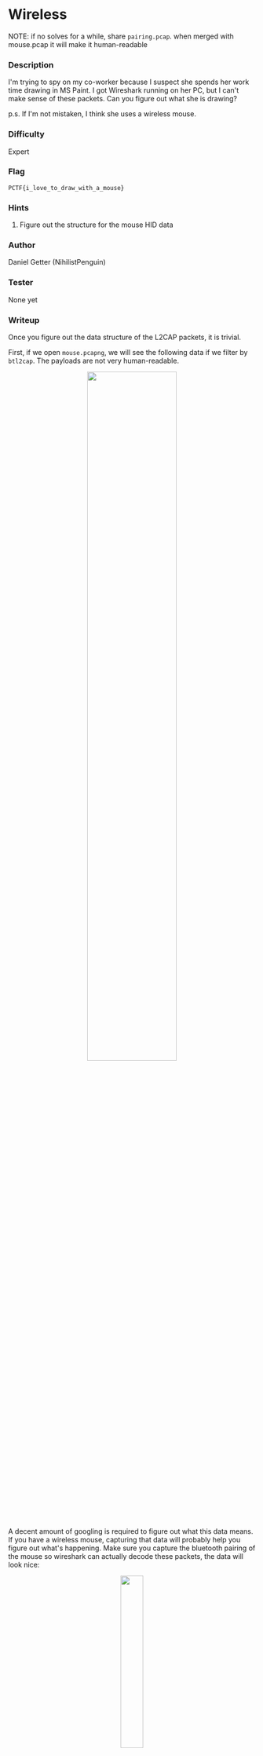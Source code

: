 # Wireless

NOTE: if no solves for a while, share `pairing.pcap`. when merged with mouse.pcap it will make it human-readable

### Description
I'm trying to spy on my co-worker because I suspect she spends her work time drawing in MS Paint. I got Wireshark running on her PC, but I can't make sense of these packets. Can you figure out what she is drawing?

p.s. If I'm not mistaken, I think she uses a wireless mouse.

### Difficulty
Expert

### Flag
`PCTF{i_love_to_draw_with_a_mouse}`

### Hints
1. Figure out the structure for the mouse HID data

### Author
Daniel Getter (NihilistPenguin)

### Tester
None yet

### Writeup

Once you figure out the data structure of the L2CAP packets, it is trivial.

First, if we open `mouse.pcapng`, we will see the following data if we filter by `btl2cap`. The payloads are not very human-readable.
<p align="center"><img src="https://github.com/MasonCompetitiveCyber/PatriotCTF-2022/raw/main/writeup-images/l2cap_packets.png" width=60%  height=60%></p>

A decent amount of googling is required to figure out what this data means. If you have a wireless mouse, capturing that data will probably help you figure out what's happening. Make sure you capture the bluetooth pairing of the mouse so wireshark can actually decode these packets, the data will look nice:
<p align="center"><img src="https://github.com/MasonCompetitiveCyber/PatriotCTF-2022/raw/main/writeup-images/readable-hid.png" width=30%  height=30%></p>

Another good place for packet structure is lines 174-182 of https://github.com/benizi/hidclient/blob/master/hidclient.c:
```c
struct hidrep_mouse_t
{
	unsigned char	btcode;	// Fixed value for "Data Frame": 0xA1
	unsigned char	rep_id; // Will be set to REPORTID_MOUSE for "mouse"
	unsigned char	button;	// bits 0..2 for left,right,middle, others 0
	signed   char	axis_x; // relative movement in pixels, left/right
	signed   char	axis_y; // dito, up/down
	signed   char	axis_z; // Used for the scroll wheel (?)
} __attribute((packed));
```

Let's look at one of the payloads from the pcap: `a10201ff0300`

Comparing with the above code or image, we can decipher that the `a1` byte is the value denoting this is a data packet. `02` is the ID for a mouse. `01` must be some button is pressed (most likely left). `ff` is mouse displacement on the x-axis and `03` is the mouse displacement on the y-axis. The last `00` is for the scroll wheel.

From `a1:02:01:ff:03:00` only really care for bytes index 2,3,4 (button press, x displacement, y displacement). One thing to note, is that the displacement bytes are signed chars (-127 to 127), so `ff` is not 255, but actually `-1`. In this case, we can guess that left mouse button is pressed, x displacement is -1 and y displacement is 3. 

Let's look at one more payload: `a1:02:00:03:fb:00`. This tells us no button is pressed, x displacement is 3, and y displacement is -5 (251 - 256 = -5; or use 2's compelement math)

Here's my script to go through each payload, extract this information, and graph it:
```python
import matplotlib.pyplot as plt
import pyshark

mousePosX = 0
mousePosY = 0

X = []
Y = []

f = pyshark.FileCapture('mouse.pcapng', display_filter="btl2cap")

for p in f:
	data = p['btl2cap'].payload.split(":")
	press = int(data[2],16)
	x_disp = int(data[3],16)
	y_disp = int(data[4],16)

	# disp is a signed char
	if x_disp > 127:
		x_disp -= 256
	if y_disp > 127:
		y_disp -= 256

	mousePosX += x_disp
	mousePosY += y_disp
	
	if press:
		X.append(mousePosX)
		Y.append(-mousePosY)

fig = plt.figure()
ax1 = fig.add_subplot()
ax1.scatter(X, Y)
plt.show()
```

We only want to graph points when the mouse button was pressed but still update the mouse position when it's not pressed. Here is the output graph:
<p align="center"><img src="https://github.com/MasonCompetitiveCyber/PatriotCTF-2022/raw/main/writeup-images/mouse_graph.png" width=60%  height=60%></p>

It's not the prettiest and doesn't actually line up exactly with my original movements (probably because of bluetooth latency and frequency of sending packetse), but it's readable!
